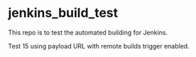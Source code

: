 # jenkins_build_test

This repo is to test the automated building for Jenkins.

Test 15 using payload URL with remote builds trigger enabled.
